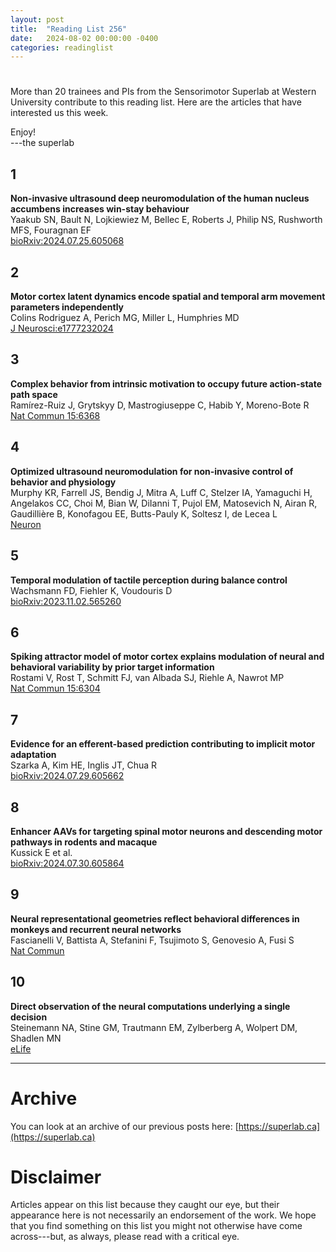 ```yaml
---
layout: post
title:  "Reading List 256"
date:   2024-08-02 00:00:00 -0400
categories: readinglist
---
```


# 

More than 20 trainees and PIs from the Sensorimotor Superlab at Western University contribute to this reading list. Here are the articles that have interested us this week.

Enjoy!  
---the superlab


## 1
**Non-invasive ultrasound deep neuromodulation of the human nucleus accumbens increases win-stay behaviour**  
Yaakub SN, Bault N, Lojkiewiez M, Bellec E, Roberts J, Philip NS, Rushworth MFS, Fouragnan EF  
[bioRxiv:2024.07.25.605068](https://www.biorxiv.org/content/10.1101/2024.07.25.605068v1.abstract)

## 2
**Motor cortex latent dynamics encode spatial and temporal arm movement parameters independently**  
Colins Rodriguez A, Perich MG, Miller L, Humphries MD  
[J Neurosci:e1777232024](https://www.jneurosci.org/content/early/2024/07/24/JNEUROSCI.1777-23.2024.abstract)

## 3
**Complex behavior from intrinsic motivation to occupy future action-state path space**  
Ramírez-Ruiz J, Grytskyy D, Mastrogiuseppe C, Habib Y, Moreno-Bote R  
[Nat Commun 15:6368](https://www.nature.com/articles/s41467-024-49711-1)

## 4
**Optimized ultrasound neuromodulation for non-invasive control of behavior and physiology**  
Murphy KR, Farrell JS, Bendig J, Mitra A, Luff C, Stelzer IA, Yamaguchi H, Angelakos CC, Choi M, Bian W, DiIanni T, Pujol EM, Matosevich N, Airan R, Gaudillière B, Konofagou EE, Butts-Pauly K, Soltesz I, de Lecea L  
[Neuron](https://www.cell.com/article/S0896627324004938/abstract)

## 5
**Temporal modulation of tactile perception during balance control**  
Wachsmann FD, Fiehler K, Voudouris D  
[bioRxiv:2023.11.02.565260](https://www.biorxiv.org/content/10.1101/2023.11.02.565260v2.abstract)

## 6
**Spiking attractor model of motor cortex explains modulation of neural and behavioral variability by prior target information**  
Rostami V, Rost T, Schmitt FJ, van Albada SJ, Riehle A, Nawrot MP  
[Nat Commun 15:6304](https://www.nature.com/articles/s41467-024-49889-4)

## 7
**Evidence for an efferent-based prediction contributing to implicit motor adaptation**  
Szarka A, Kim HE, Inglis JT, Chua R  
[bioRxiv:2024.07.29.605662](https://www.biorxiv.org/content/10.1101/2024.07.29.605662v1.abstract)

## 8
**Enhancer AAVs for targeting spinal motor neurons and descending motor pathways in rodents and macaque**  
Kussick E et al.  
[bioRxiv:2024.07.30.605864](https://www.biorxiv.org/content/10.1101/2024.07.30.605864v1.abstract)

## 9
**Neural representational geometries reflect behavioral differences in monkeys and recurrent neural networks**  
Fascianelli V, Battista A, Stefanini F, Tsujimoto S, Genovesio A, Fusi S  
[Nat Commun](https://www.nature.com/articles/s41467-024-50503-w)

## 10
**Direct observation of the neural computations underlying a single decision**  
Steinemann NA, Stine GM, Trautmann EM, Zylberberg A, Wolpert DM, Shadlen MN  
[eLife](https://elifesciences.org/reviewed-preprints/90859)

---
# Archive
You can look at an archive of our previous posts here: [https://superlab.ca](https://superlab.ca)


# Disclaimer
Articles appear on this list because they caught our eye, but their appearance here is not necessarily an endorsement of the work. We hope that you find something on this list you might not otherwise have come across---but, as always, please read with a critical eye.

